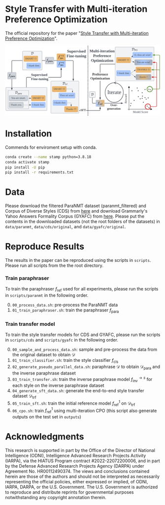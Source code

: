 # Style Transfer with Multi-iteration Preference Optimization
The official repository for the paper "[Style Transfer with Multi-iteration Preference Optimization](https://arxiv.org/pdf/2406.11581v1)".  

![STAMP overview](assets/STAMP_overview.png)

# Installation

Commends for enviroment setup with conda.
```bash
conda create --name stamp python=3.8.18
conda activate stamp
pip install -U pip
pip install -r requirements.txt
```

# Data
Please download the filtered ParaNMT dataset (paranmt_filtered) and Corpus of Diverse Styles (CDS) from [here](https://github.com/martiansideofthemoon/style-transfer-paraphrase) and download Grammarly's Yahoo Answers Formality Corpus (GYAFC) from [here](https://github.com/raosudha89/GYAFC-corpus).
Please put the contents in the downloaded datasets (not the root folders of the datasets) in `data/paranmt`, `data/cds/original`, and `data/gyafc/original`.

# Reproduce Results

The results in the paper can be reproduced using the scripts in `scripts`.
Please run all scripts from the the root directory.

### Train paraphraser

To train the paraphraser $f_\text{ref}$ used for all experiments, please run the scripts in `scripts/paranmt` in the following order.  

0. `00_process_data.sh`: pre-process the ParaNMT data
1. `01_train_paraphraser.sh`: train the paraphraser $f_\text{para}$

### Train transfer model

To train the style transfer models for CDS and GYAFC, please run the scripts in `scripts/cds` and `scripts/gyafc` in the following order.

0. `00_sample_and_process_data.sh`: sample and pre-process the data from the original dataset to obtain $\mathcal{D}$
1. `01_train_classifier.sh`: train the style classifier $f_\text{cls}$
2. `02_generate_pseudo_parallel_data.sh`: paraphrase $\mathcal{D}$ to obtain $\mathcal{D}_\text{para}$ and the inverse paraphrase dataset
3. `03_train_transfer.sh`: train the inverse paraphrase model $f^{\rightarrow s}_\text{inv}$ for each style on the inverse paraphrase dataset
4. `04_generate_sft_data.sh`: generate the end-to-end style transfer dataset $\mathcal{D}_\text{trf}$
5. `05_train_sft.sh`: train the initial reference model $f^1_\text{ref}$ on $\mathcal{D}_\text{trf}$
6. `06_cpo.sh`: train $f^1_\text{ref}$ using multi-iteration CPO (this script also generate outputs on the test set in `outputs`)

# Acknowledgments

This research is supported in part by the Office of the Director of National Intelligence (ODNI), Intelligence Advanced Research Projects Activity (IARPA), via the HIATUS Program contract #2022-22072200006, and in part by the Defense Advanced Research Projects Agency (DARPA) under Agreement No. HR00112490374. The views and conclusions contained herein are those of the authors and should not be interpreted as necessarily representing the official policies, either expressed or implied, of ODNI, IARPA, DARPA, or the U.S. Government. The U.S. Government is authorized to reproduce and distribute reprints for governmental purposes notwithstanding any copyright annotation therein.
